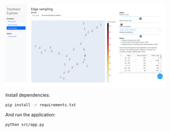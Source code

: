 ![Screenshot of application](./docs/edge-sampling.png)

Install dependencies:
```sh
pip install -r requirements.txt
```

And run the application:
```sh
python src/app.py
```
